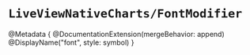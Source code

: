 # ``LiveViewNativeCharts/FontModifier``

@Metadata {
    @DocumentationExtension(mergeBehavior: append)
    @DisplayName("font", style: symbol)
}
